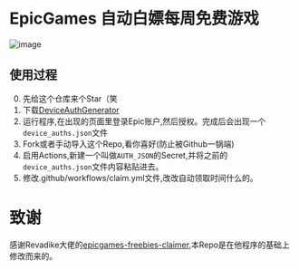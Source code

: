 # EpicGames 自动白嫖每周免费游戏
![image](https://user-images.githubusercontent.com/4411977/74479432-6a6d1b00-4eaf-11ea-930f-1b89e7135887.png)

## 使用过程
0. 先给这个仓库来个Star（笑
1. 下载[DeviceAuthGenerator](https://github.com/xMistt/DeviceAuthGenerator/releases/)
2. 运行程序,在出现的页面里登录Epic账户,然后授权。完成后会出现一个 `device_auths.json`文件
3. Fork或者手动导入这个Repo,看你喜好(防止被Github一锅端)
4. 启用Actions,新建一个叫做`AUTH_JSON`的Secret,并将之前的`device_auths.json`文件内容粘贴进去。
5. 修改.github/workflows/claim.yml文件,改改自动领取时间什么的。

# 致谢
感谢Revadike大佬的[epicgames-freebies-claimer](https://github.com/Revadike/epicgames-freebies-claimer),本Repo是在他程序的基础上修改而来的。